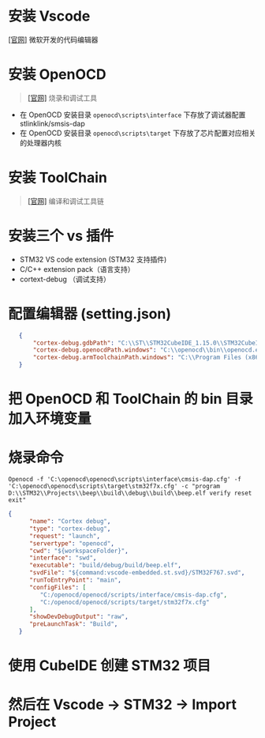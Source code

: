 # 安装 Vscode
[[官网]](https://code.visualstudio.com/) 微软开发的代码编辑器

# 安装 OpenOCD
> [[官网]](https://openocd.org/pages/getting-openocd.html) 烧录和调试工具

* 在 OpenOCD 安装目录 `openocd\scripts\interface` 下存放了调试器配置 stlinklink/smsis-dap 
* 在 OpenOCD 安装目录 `openocd\scripts\target` 下存放了芯片配置对应相关的处理器内核


# 安装 ToolChain
> [[官网]](https://developer.arm.com/Tools%20and%20Software/GNU%20Toolchain) 编译和调试工具链

# 安装三个 vs 插件
* STM32 VS code extension (STM32 支持插件)
* C/C++ extension pack（语言支持）
* cortext-debug （调试支持）


# 配置编辑器 (setting.json)
 ```json
    {
        "cortex-debug.gdbPath": "C:\\ST\\STM32CubeIDE_1.15.0\\STM32CubeIDE\\plugins\\com.st.stm32cube.ide.mcu.externaltools.gnu-tools-for-stm32.12.3.rel1.win32_1.0.100.202403111256\\tools\\bin\\arm-none-eabi-gdb.exe",
        "cortex-debug.openocdPath.windows": "C:\\openocd\\bin\\openocd.exe",
        "cortex-debug.armToolchainPath.windows": "C:\\Program Files (x86)\\Arm GNU Toolchain arm-none-eabi\\13.2 Rel1\\bin",
    }
 ```


# 把 OpenOCD 和 ToolChain 的 bin 目录加入环境变量

# 烧录命令
```
Openocd -f 'C:\openocd\openocd\scripts\interface\cmsis-dap.cfg' -f 'C:\openocd\openocd\scripts\target\stm32f7x.cfg' -c "program D:\\STM32\\Projects\\beep\\build\\debug\\build\\beep.elf verify reset exit"
```

```json
{
      "name": "Cortex debug",
      "type": "cortex-debug",
      "request": "launch",
      "servertype": "openocd",
      "cwd": "${workspaceFolder}",
      "interface": "swd",
      "executable": "build/debug/build/beep.elf",
      "svdFile": "${command:vscode-embedded.st.svd}/STM32F767.svd",
      "runToEntryPoint": "main",
      "configFiles": [
         "C:/openocd/openocd/scripts/interface/cmsis-dap.cfg",
         "C:/openocd/openocd/scripts/target/stm32f7x.cfg"
      ],
      "showDevDebugOutput": "raw",
      "preLaunchTask": "Build",
   }
```

# 使用 CubeIDE 创建 STM32 项目

# 然后在 Vscode -> STM32 -> Import Project
